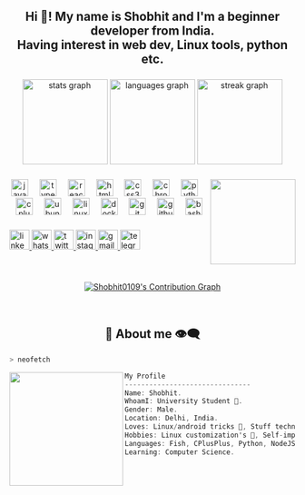 <h2 align="center">Hi 👋! My name is Shobhit and I'm a beginner developer from India.<br>Having interest in web dev, Linux tools, python etc.</h2>

###

<div align="center">
  <img src="https://github-readme-stats.vercel.app/api?username=shobhit0109&hide_title=false&hide_rank=false&show_icons=true&include_all_commits=true&disable_animations=false&theme=dracula&locale=en&hide_border=false" height="150" alt="stats graph"  />
  <img src="https://github-readme-stats.vercel.app/api/top-langs?username=shobhit0109&locale=en&hide_title=false&layout=compact&card_width=320&langs_count=5&theme=dracula&hide_border=false" height="150" alt="languages graph"  />
  <img src="https://streak-stats.demolab.com?user=shobhit0109&locale=en&mode=daily&theme=dracula&hide_border=false&border_radius=5" height="150" alt="streak graph"  />
</div>

###

<img align="right" height="150" src="https://media.giphy.com/media/v1.Y2lkPTc5MGI3NjExMHRuNmFlcHhhN3RmbDhwZmFjaG54Ymhoa3Rjczhmb2h4cnA1enNrZyZlcD12MV9pbnRlcm5hbF9naWZfYnlfaWQmY3Q9Zw/qgQUggAC3Pfv687qPC/giphy.gif"  />

###

<div align="center">
  <img src="https://cdn.jsdelivr.net/gh/devicons/devicon/icons/javascript/javascript-original.svg" height="30" alt="javascript logo"  />
  <img width="12" />
  <img src="https://cdn.jsdelivr.net/gh/devicons/devicon/icons/typescript/typescript-original.svg" height="30" alt="typescript logo"  />
  <img width="12" />
  <img src="https://cdn.jsdelivr.net/gh/devicons/devicon/icons/react/react-original.svg" height="30" alt="react logo"  />
  <img width="12" />
  <img src="https://cdn.jsdelivr.net/gh/devicons/devicon/icons/html5/html5-original.svg" height="30" alt="html5 logo"  />
  <img width="12" />
  <img src="https://cdn.jsdelivr.net/gh/devicons/devicon/icons/css3/css3-original.svg" height="30" alt="css3 logo"  />
  <img width="12" />
  <img src="https://cdn.jsdelivr.net/gh/devicons/devicon/icons/chrome/chrome-original.svg" height="30" alt="chrome logo"  />
  <img width="12" />
  <img src="https://cdn.jsdelivr.net/gh/devicons/devicon/icons/python/python-original.svg" height="30" alt="python logo"  />
  <img width="12" />
  <img src="https://cdn.jsdelivr.net/gh/devicons/devicon/icons/cplusplus/cplusplus-original.svg" height="30" alt="cplusplus logo"  />
  <img width="12" />
  <img src="https://cdn.simpleicons.org/ubuntu/E95420" height="30" alt="ubuntu logo"  />
  <img width="12" />
  <img src="https://cdn.jsdelivr.net/gh/devicons/devicon/icons/linux/linux-original.svg" height="30" alt="linux logo"  />
  <img width="12" />
  <img src="https://cdn.jsdelivr.net/gh/devicons/devicon/icons/docker/docker-original.svg" height="30" alt="docker logo"  />
  <img width="12" />
  <img src="https://cdn.jsdelivr.net/gh/devicons/devicon/icons/git/git-original.svg" height="30" alt="git logo"  />
  <img width="12" />
  <img src="https://skillicons.dev/icons?i=github" height="30" alt="github logo"  />
  <img width="12" />
  <img src="https://cdn.simpleicons.org/gnubash/4EAA25" height="30" alt="bash logo"  />
</div>

###

<div align="left">
  <a href="https://www.linkedin.com/in/shobhit-aggarwal-71598225/" target="_blank">
    <img src="https://img.shields.io/static/v1?message=LinkedIn&logo=linkedin&label=&color=0077B5&logoColor=white&labelColor=&style=for-the-badge" height="35" alt="linkedin logo"  />
  </a>
  <a href="https://wa.me/9953662231" target="_blank">
    <img src="https://img.shields.io/static/v1?message=Whatsapp&logo=whatsapp&label=&color=25D366&logoColor=white&labelColor=&style=for-the-badge" height="35" alt="whatsapp logo"  />
  </a>
  <a href="https://twitter.com/shobhit0109" target="_blank">
    <img src="https://img.shields.io/static/v1?message=Twitter&logo=twitter&label=&color=1DA1F2&logoColor=white&labelColor=&style=for-the-badge" height="35" alt="twitter logo"  />
  </a>
  <a href="https://www.instagram.com/shobhit_0901/" target="_blank">
    <img src="https://img.shields.io/static/v1?message=Instagram&logo=instagram&label=&color=E4405F&logoColor=white&labelColor=&style=for-the-badge" height="35" alt="instagram logo"  />
  </a>
  <a href="mailto:shobhit.ug21@nsut.ac.in" target="_blank">
    <img src="https://img.shields.io/static/v1?message=Gmail&logo=gmail&label=&color=D14836&logoColor=white&labelColor=&style=for-the-badge" height="35" alt="gmail logo"  />
  </a>
  <a href="https://t.me/shobhit0109" target="_blank">
    <img src="https://img.shields.io/static/v1?message=Telegram&logo=telegram&label=&color=2CA5E0&logoColor=white&labelColor=&style=for-the-badge" height="35" alt="telegram logo"  />
  </a>
</div>

<!--

###

<br clear="both">

<img src="https://raw.githubusercontent.com/shobhit0109/shobhit0109/output/snake.svg" alt="Snake animation" />

###

<img align="left" src="https://moe-counter.glitch.me/get/@Shobhit0109?theme=gelbooru"  />

###

<div align="center">
  <a href="https://open.spotify.com/user/31ppv5fp3s2q4g6peacpd3rwduma">
    <img src="https://spotify-recently-played-readme.vercel.app/api?user=31ppv5fp3s2q4g6peacpd3rwduma&count=4&unique=true" alt="Spotify recently played"  />
  </a>
</div>
-->

###

<br>

<div> 
<p align = "center">
  <a href="https://github.com/Shobhit0109"><img alt="Shobhit0109's Contribution Graph" src="https://github-readme-activity-graph.vercel.app/graph?username=Shobhit0109&theme=dracula&bg_color=1F222E&title_color=F85D7F&point=F8D866&line=F85D7F&color=a6accd&hide_border=true&radius=4.5" /></a>
</p>
</div>

<br clear="both">

<h2 align="center"> 💬 About me 👁️‍🗨️ </h2>

```zsh
> neofetch
```

<img align="left" src="https://images.cointelegraph.com/cdn-cgi/image/format=auto,onerror=redirect,quality=90,width=1434/https://s3.cointelegraph.com/uploads/2023-01/158029af-a86a-402f-a5b5-e915cc69f138.JPG" width="200px"/> 

```csharp
My Profile
-------------------------------
Name: Shobhit.
WhoamI: University Student 🏫.
Gender: Male.
Location: Delhi, India.
Loves: Linux/android tricks 🎩, Stuff technology 🚀 & enterpenuar 📚.
Hobbies: Linux customization's 🐧, Self-improvement tips & tricks 🌷.
Languages: Fish, CPlusPlus, Python, NodeJS, Typescript.
Learning: Computer Science.
```
